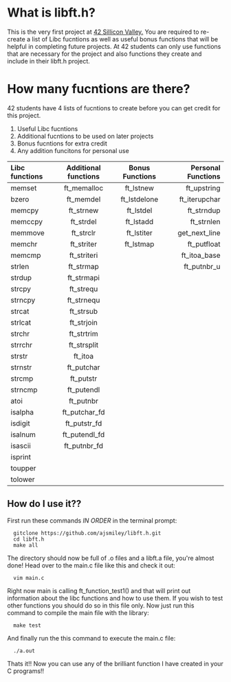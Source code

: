 # What is libft.h?
This is the very first project at <a href = "https://www.42.us.org/program/the-42-program/">42 Sillicon Valley.</a> You are required to re-create a list of Libc fucntions as well as useful bonus functions that will be helpful in completing future projects. At 42 students can only use functions that are necessary for the project and also functions they create and include in their libft.h project.
# How many fucntions are there?
42 students have 4 lists of fucntions to create before you can get credit for this project.
1) Useful Libc fucntions 
2) Additional fucntions to be used on later projects
3) Bonus fucntions for extra credit
4) Any addition funcitons for personal use

Libc functions | Additional functions | Bonus Functions | Personal Functions
:----------- | :-----------: | :-----------: | -----------:
memset		| ft_memalloc	| ft_lstnew		| ft_upstring 
bzero	  	      | ft_memdel		| ft_lstdelone    | ft_iterupchar
memcpy		| ft_strnew		| ft_lstdel		| ft_strndup
memccpy		| ft_strdel		| ft_lstadd		| ft_strnlen
memmove		| ft_strclr		| ft_lstiter	| get_next_line
memchr		| ft_striter	| ft_lstmap		| ft_putfloat
memcmp		| ft_striteri	|			| ft_itoa_base
strlen		| ft_strmap		|		      | ft_putnbr_u
strdup		| ft_strmapi	|		      | 
strcpy		| ft_strequ		|	      	| 
strncpy		| ft_strnequ	|			| 
strcat		| ft_strsub		|                 | 
strlcat		| ft_strjoin	|                 | 
strchr		| ft_strtrim	|                 | 
strrchr		| ft_strsplit	|                 | 
strstr		| ft_itoa	  	|                 | 
strnstr		| ft_putchar	|                 |   
strcmp		| ft_putstr		|                 | 
strncmp		| ft_putendl	|                 |
atoi		      | ft_putnbr		|                 | 
isalpha		| ft_putchar_fd	|                 | 
isdigit		| ft_putstr_fd	|                 |
isalnum		| ft_putendl_fd	|                 | 
isascii		| ft_putnbr_fd	|                 | 
isprint		| | |
toupper		| | | 
tolower		| | | 
## How do I use it?? 
First run these commands <i>IN ORDER</i> in the terminal prompt:

      gitclone https://github.com/ajsmiley/libft.h.git
      cd libft.h
      make all
The directory should now be full of .o files and a libft.a file, you're almost done!
Head over to the main.c file like this and check it out:

      vim main.c
Right now main is calling ft_function_test1() and that will print out information about the libc functions and how to use them. If you wish to test other functions you should do so in this file only.
Now just run this command to compile the main file with the library:
      
      make test
And finally run the this command to execute the main.c file:

      ./a.out
Thats it!! Now you can use any of the brilliant function I have created in your C programs!! 
